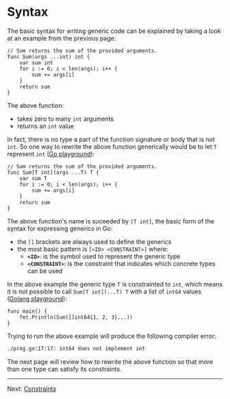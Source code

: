 # Syntax

The basic syntax for writing generic code can be explained by taking a look at an example from the previous page:

```golang
// Sum returns the sum of the provided arguments.
func Sum(args ...int) int {
	var sum int
	for i := 0; i < len(args); i++ {
		sum += args[i]
	}
	return sum
}
```

The above function:

* takes zero to many `int` arguments
* returns an `int` value

In fact, there is no type a part of the function signature or body that is not `int`. So one way to rewrite the above function generically would be to let `T` represent `int` ([Go playground](https://gotipplay.golang.org/p/UkF5oXDeW_i)):

```golang
// Sum returns the sum of the provided arguments.
func Sum[T int](args ...T) T {
	var sum T
	for i := 0; i < len(args); i++ {
		sum += args[i]
	}
	return sum
}
```

The above function's name is suceeded by `[T int]`, the basic form of the syntax for expressing generics in Go:

* the `[]` brackets are always used to define the generics
* the most basic pattern is `[<ID> <CONSTRAINT>]` where:
  * **`<ID>`**: is the symbol used to represent the generic type
  * **`<CONSTRAINT>`**: is the constraint that indicates which concrete types can be used

In the above example the generic type `T` is constrainted to `int`, which means it is not possible to call `Sum[T int](...T) T` with a list of `int64` values ([Golang playground](https://gotipplay.golang.org/p/8FCzhpVpPUc)):

```golang
func main() {
	fmt.Println(Sum([]int64{1, 2, 3}...))
}
```

Trying to run the above example will produce the following compiler error:

```bash
./prog.go:17:17: int64 does not implement int
```

The next page will review how to rewrite the above function so that more than one type can satisfy its constraints.

---

Next: [Constraints](./03-constraints.md)
